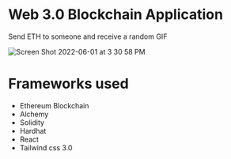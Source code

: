 # Web 3.0 Blockchain Application

Send ETH to someone and receive a random GIF

![Screen Shot 2022-06-01 at 3 30 58 PM](https://user-images.githubusercontent.com/68557040/171513280-69eaa4ac-c4f5-4d7f-ab37-e56f846d270d.png)

# Frameworks used
- Ethereum Blockchain
- Alchemy
- Solidity
- Hardhat
- React
- Tailwind css 3.0
